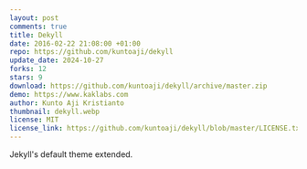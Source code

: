 ```yaml
---
layout: post
comments: true
title: Dekyll
date: 2016-02-22 21:08:00 +01:00
repo: https://github.com/kuntoaji/dekyll
update_date: 2024-10-27
forks: 12
stars: 9
download: https://github.com/kuntoaji/dekyll/archive/master.zip
demo: https://www.kaklabs.com
author: Kunto Aji Kristianto
thumbnail: dekyll.webp
license: MIT
license_link: https://github.com/kuntoaji/dekyll/blob/master/LICENSE.txt
---
```


Jekyll's default theme extended.
